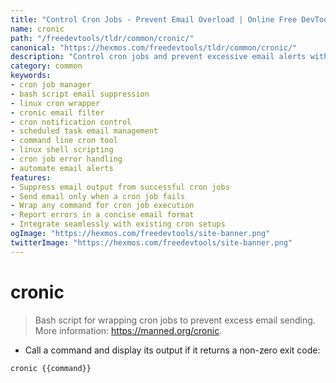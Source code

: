 ```yaml
---
title: "Control Cron Jobs - Prevent Email Overload | Online Free DevTools by Hexmos"
name: cronic
path: "/freedevtools/tldr/common/cronic/"
canonical: "https://hexmos.com/freedevtools/tldr/common/cronic/"
description: "Control cron jobs and prevent excessive email alerts with Cronic. Manage cron output intelligently and suppress irrelevant notifications. Free online tool, no registration required."
category: common
keywords:
- cron job manager
- bash script email suppression
- linux cron wrapper
- cronic email filter
- cron notification control
- scheduled task email management
- command line cron tool
- linux shell scripting
- cron job error handling
- automate email alerts
features:
- Suppress email output from successful cron jobs
- Send email only when a cron job fails
- Wrap any command for cron job execution
- Report errors in a concise email format
- Integrate seamlessly with existing cron setups
ogImage: "https://hexmos.com/freedevtools/site-banner.png"
twitterImage: "https://hexmos.com/freedevtools/site-banner.png"
---
```


# cronic

> Bash script for wrapping cron jobs to prevent excess email sending.
> More information: <https://manned.org/cronic>.

- Call a command and display its output if it returns a non-zero exit code:

`cronic {{command}}`
